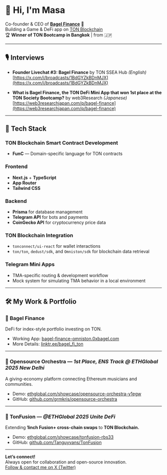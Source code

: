 # 👋 Hi, I'm Masa  
Co-founder & CEO of [**Bagel Finance**](https://bagel-finance-omniston.0xbagel.com/) 🥯  
Building a Game & DeFi app on [TON Blockchain](https://ton.org)  
🏆 **Winner of TON Bootcamp in Bangkok** | from 🇯🇵

---

## 🎙️ Interviews  

- **Founder Livechat #3: Bagel Finance**
    by TON SSEA Hub *(English)*  
  [https://x.com/i/broadcasts/1BdGYZkBDnMJX](https://x.com/i/broadcasts/1BdGYZkBDnMJX)

- **What is Bagel Finance, the TON DeFi Mini App that won 1st place at the TON Society Bootcamp?**
    by web3Research *(Japanese)*  
  [https://web3researchjapan.com/p/bagel-finance](https://web3researchjapan.com/p/bagel-finance)

---

## 🚀 Tech Stack  

### TON Blockchain Smart Contract Development
- **FunC** — Domain-specific language for TON contracts

### Frontend
- **Next.js** + **TypeScript**
- **App Router**
- **Tailwind CSS**

### Backend
- **Prisma** for database management  
- **Telegram API** for bots and payments  
- **CoinGecko API** for cryptocurrency price data  

### TON Blockchain Integration
- `tonconnect/ui-react` for wallet interactions  
- `ton/ton`, `dedust/sdk`, and `Omniston/sdk` for blockchain data retrieval  

### Telegram Mini Apps
- TMA-specific routing & development workflow  
- Mock system for simulating TMA behavior in a local environment  

---

## 🛠️ My Work & Portfolio  

### 🥯 **Bagel Finance**  
DeFi for index-style portfolio investing on TON.  
- Working App: [bagel-finance-omniston.0xbagel.com](https://bagel-finance-omniston.0xbagel.com/)  
- More Details: [linktr.ee/bagel_fi_ton](https://linktr.ee/bagel_fi_ton)

---

### 🎵 **Opensource Orchestra** — *1st Place, ENS Track @ ETHGlobal 2025 New Delhi*  
A giving-economy platform connecting Ethereum musicians and communities.  
- Demo: [ethglobal.com/showcase/opensource-orchestra-y1egw](https://ethglobal.com/showcase/opensource-orchestra-y1egw)  
- GitHub: [github.com/grmkris/opensource-orchestra](https://github.com/grmkris/opensource-orchestra)

---

### 💎 **TonFusion** — *@ETHGlobal 2025 Unite DeFi*  
Extending **1inch Fusion+ cross-chain swaps** to **TON Blockchain.**  
- Demo: [ethglobal.com/showcase/tonfusion-rbs33](https://ethglobal.com/showcase/tonfusion-rbs33)  
- GitHub: [github.com/Tanguyvans/TonFusion](https://github.com/Tanguyvans/TonFusion/tree/main/)

---

**Let’s connect!**  
Always open for collaboration and open-source innovation.  
[Follow & contact me on X (Twitter)](https://x.com/Masashi_Ono0611/)

